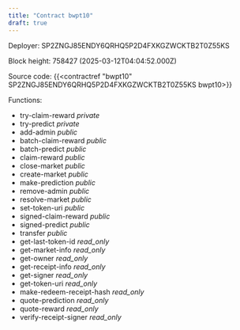 ```yaml
---
title: "Contract bwpt10"
draft: true
---
```

Deployer: SP2ZNGJ85ENDY6QRHQ5P2D4FXKGZWCKTB2T0Z55KS


 



Block height: 758427 (2025-03-12T04:04:52.000Z)

Source code: {{<contractref "bwpt10" SP2ZNGJ85ENDY6QRHQ5P2D4FXKGZWCKTB2T0Z55KS bwpt10>}}

Functions:

* try-claim-reward _private_
* try-predict _private_
* add-admin _public_
* batch-claim-reward _public_
* batch-predict _public_
* claim-reward _public_
* close-market _public_
* create-market _public_
* make-prediction _public_
* remove-admin _public_
* resolve-market _public_
* set-token-uri _public_
* signed-claim-reward _public_
* signed-predict _public_
* transfer _public_
* get-last-token-id _read_only_
* get-market-info _read_only_
* get-owner _read_only_
* get-receipt-info _read_only_
* get-signer _read_only_
* get-token-uri _read_only_
* make-redeem-receipt-hash _read_only_
* quote-prediction _read_only_
* quote-reward _read_only_
* verify-receipt-signer _read_only_
